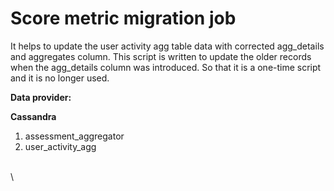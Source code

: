 # Score metric migration job

It helps to update the user activity agg table data with corrected agg\_details and aggregates column. This script is written to update the older records when the agg\_details column was introduced. So that it is a one-time script and it is no longer used.

**Data provider:**

**Cassandra**

1. assessment\_aggregator
2. user\_activity\_agg

\
\
